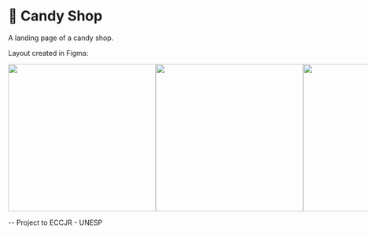 # 🧁 Candy Shop

A landing page of a candy shop.
<br>

Layout created in Figma:

<div style="display:flex;">
<img src="https://user-images.githubusercontent.com/53832972/136988512-d5e58a61-0ffd-48fd-b666-68de61e2cd9e.png" width="300">
<img src="https://user-images.githubusercontent.com/53832972/136988508-65761392-e46f-4ef8-9de6-3a26a6f2ec6f.png" width="300">
<img src="https://user-images.githubusercontent.com/53832972/136988499-930a0ba9-95cb-403e-8a44-be7fc358071c.png" width="300">
</div>

-- Project to ECCJR - UNESP

